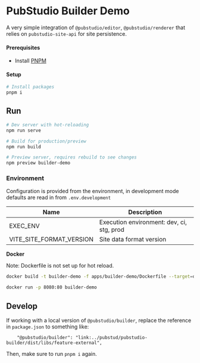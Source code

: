 # PubStudio Builder Demo

A very simple integration of `@pubstudio/editor`, `@pubstudio/renderer` that relies on `pubstudio-site-api` for site persistence.

#### Prerequisites

- Install [PNPM](https://pnpm.io/)

#### Setup

```bash
# Install packages
pnpm i
```

## Run

```bash
# Dev server with hot-reloading
npm run serve

# Build for production/preview
npm run build

# Preview server, requires rebuild to see changes
npm preview builder-demo
```

### Environment

Configuration is provided from the environment, in development mode defaults are read in from `.env.development`

| Name                     | Description                               |
| ------------------------ | ----------------------------------------- |
| EXEC_ENV                 | Execution environment: dev, ci, stg, prod |
| VITE_SITE_FORMAT_VERSION | Site data format version                  |

**Docker**

Note: Dockerfile is not set up for hot reload.

```bash
docker build -t builder-demo -f apps/builder-demo/Dockerfile --target=dev .

docker run -p 8080:80 builder-demo
```

## Develop

If working with a local version of `@pubstudio/builder`, replace the reference in `package.json` to something like:

```
    "@pubstudio/builder": "link:../pubstud/pubstudio-builder/dist/libs/feature-external",
```

Then, make sure to run `pnpm i` again.
